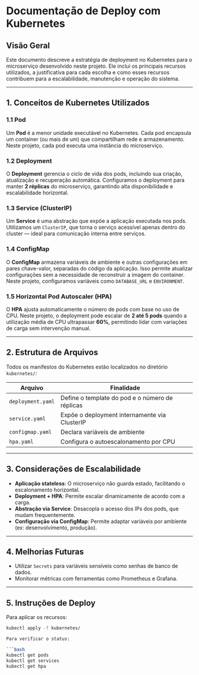 # Documentação de Deploy com Kubernetes

## Visão Geral

Este documento descreve a estratégia de deployment no Kubernetes para o microserviço desenvolvido neste projeto. Ele inclui os principais recursos utilizados, a justificativa para cada escolha e como esses recursos contribuem para a escalabilidade, manutenção e operação do sistema.

---

## 1. Conceitos de Kubernetes Utilizados

### 1.1 Pod

Um **Pod** é a menor unidade executável no Kubernetes. Cada pod encapsula um container (ou mais de um) que compartilham rede e armazenamento. Neste projeto, cada pod executa uma instância do microserviço.

### 1.2 Deployment

O **Deployment** gerencia o ciclo de vida dos pods, incluindo sua criação, atualização e recuperação automática. Configuramos o deployment para manter **2 réplicas** do microserviço, garantindo alta disponibilidade e escalabilidade horizontal.

### 1.3 Service (ClusterIP)

Um **Service** é uma abstração que expõe a aplicação executada nos pods. Utilizamos um `ClusterIP`, que torna o serviço acessível apenas dentro do cluster — ideal para comunicação interna entre serviços.

### 1.4 ConfigMap

O **ConfigMap** armazena variáveis de ambiente e outras configurações em pares chave-valor, separadas do código da aplicação. Isso permite atualizar configurações sem a necessidade de reconstruir a imagem do container. Neste projeto, configuramos variáveis como `DATABASE_URL` e `ENVIRONMENT`.

### 1.5 Horizontal Pod Autoscaler (HPA)

O **HPA** ajusta automaticamente o número de pods com base no uso de CPU. Neste projeto, o deployment pode escalar de **2 até 5 pods** quando a utilização média de CPU ultrapassar **60%**, permitindo lidar com variações de carga sem intervenção manual.

---

## 2. Estrutura de Arquivos

Todos os manifestos do Kubernetes estão localizados no diretório `kubernetes/`:

| Arquivo             | Finalidade                                 |
|---------------------|---------------------------------------------|
| `deployment.yaml`   | Define o template do pod e o número de réplicas |
| `service.yaml`      | Expõe o deployment internamente via ClusterIP |
| `configmap.yaml`    | Declara variáveis de ambiente               |
| `hpa.yaml`          | Configura o autoescalonamento por CPU       |

---

## 3. Considerações de Escalabilidade

- **Aplicação stateless**: O microserviço não guarda estado, facilitando o escalonamento horizontal.
- **Deployment + HPA**: Permite escalar dinamicamente de acordo com a carga.
- **Abstração via Service**: Desacopla o acesso dos IPs dos pods, que mudam frequentemente.
- **Configuração via ConfigMap**: Permite adaptar variáveis por ambiente (ex: desenvolvimento, produção).

---

## 4. Melhorias Futuras

- Utilizar `Secrets` para variáveis sensíveis como senhas de banco de dados.
- Monitorar métricas com ferramentas como Prometheus e Grafana.

---

## 5. Instruções de Deploy

Para aplicar os recursos:

```bash
kubectl apply -f kubernetes/

Para verificar o status:

```bash
kubectl get pods
kubectl get services
kubectl get hpa
